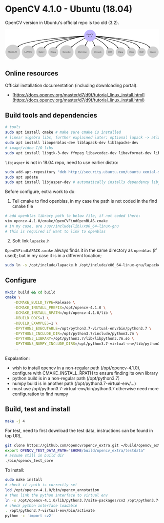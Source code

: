 OpenCV 4.1.0 - Ubuntu (18.04)
=============================

OpenCV version in Ubuntu's official repo is too old (3.2).

![](auxiliary/opencv-4.1.0-ubuntu-18.04-install.dependency-tree.gv.png)

## Online resources

Official installation documentation (including downloading portal):

* [https://docs.opencv.org/master/d7/d9f/tutorial_linux_install.html](https://docs.opencv.org/master/d7/d9f/tutorial_linux_install.html)


## Build tools and dependencies

```bash
# tools
sudo apt install cmake # make sure cmake is installed
# linear algebra libs, further explained later; optional lapack -> atlas or MKL
sudo apt install libopenblas-dev liblapack-dev liblapacke-dev
# image/video I/O libs
sudo apt install libgtk-3-dev ffmpeg libavcodec-dev libavformat-dev libswscale-dev libtbb2 libtbb-dev libjpeg-dev libpng-dev libtiff-dev
```

`libjasper` is not in 18.04 repo, need to use earlier distro:

```bash
sudo add-apt-repository "deb http://security.ubuntu.com/ubuntu xenial-security main"
sudo apt update
sudo apt install libjasper-dev # automatically installs dependency libjasper1
```

Before configure, extra work to do:

1. Tell cmake to find openblas, in my case the path is not coded in the find cmake file

```bash
# add openblas library path to below file, if not coded there:
vim opencv-4.1.0/cmake/OpenCVFindOpenBLAS.cmake
# in my case, are /usr/include(lib)/x86_64-linux-gnu
# this is required if want to link to openblas
```

2. Soft link `lapacke.h`

`OpenCVFindLAPACK.cmake` always finds it in the same directory as `openblas` (if used); but in my case it is in a different location;

```bash
sudo ln -s /opt/include/lapacke.h /opt/include/x86_64-linux-gnu/lapacke.h
```

## Configure

```bash
mkdir build && cd build
cmake \
	-DCMAKE_BUILD_TYPE=Release \
	-DCMAKE_INSTALL_PREFIX=/opt/opencv-4.1.0 \
	-DCMAKE_INSTALL_RPATH=/opt/opencv-4.1.0/lib \
	-DBUILD_DOCS=1 \
	-DBUILD_EXAMPLES=1 \
	-DPYTHON3_EXECUTABLE=/opt/python3.7-virtual-env/bin/python3.7 \
	-DPYTHON3_INCLUDE_DIR=/opt/python3.7/include/python3.7m \
	-DPYTHON3_LIBRARY=/opt/python3.7/lib/libpython3.7m.so \
	-DPYTHON3_NUMPY_INCLUDE_DIRS=/opt/python3.7-virtual-env/lib/python3.7/site-packages/numpy/core/include \
	..
```

Expalantion:

* wish to install opencv in a non-regular path (/opt/opencv-4.1.0), configure with CMAKE\_INSTALL\_RPATH to ensure finding its own library
* python build is in a non-regular path (/opt/python3.7)
* numpy build is in another path (/opt/python3.7-virtual-env/...)
* must use /opt/python3.7-virtual-env/bin/python3.7 otherwise need more configuration to find numpy


## Build, test and install

```bash
make -j 4
```

For test, need to first download the test data, instructions can be found in top URL.

```bash
git clone https://github.com/opencv/opencv_extra.git ~/build/opencv_extra
export OPENCV_TEST_DATA_PATH="$HOME/build/opencv_extra/testdata"
# assume still in build dir
./bin/opencv_test_core
```

To install:

```bash
sudo make install
# check if rpath is correctly set
ldd /opt/opencv-4.1.0/bin/opencv_annotation
# then link the python interface to virtual env
ln -s /opt/opencv-4.1.0/lib/python3.7/site-packages/cv2 /opt/python3.7-virtual-env/lib/python3.7/site-packages/cv2
# check python interface loadable
. /opt/python3.7-virtual-env/bin/activate
python -c 'import cv2'
```

